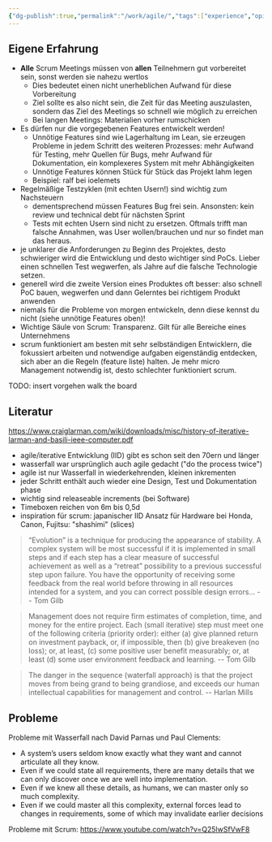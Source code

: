 ```yaml
---
{"dg-publish":true,"permalink":"/work/agile/","tags":["experience","opinion"],"created":"2024-01-18T20:16:28.049+01:00","updated":"2025-05-24T13:00:45.090+02:00"}
---
```


## Eigene Erfahrung
- **Alle** Scrum Meetings müssen von **allen** Teilnehmern gut vorbereitet sein, sonst werden sie nahezu wertlos
	- Dies bedeutet einen nicht unerheblichen Aufwand für diese Vorbereitung
	- Ziel sollte es also nicht sein, die Zeit für das Meeting auszulasten, sondern das Ziel des Meetings so schnell wie möglich zu erreichen 
	- Bei langen Meetings: Materialien vorher rumschicken 
- Es dürfen nur die vorgegebenen Features entwickelt werden!
	- Unnötige Features sind wie Lagerhaltung im Lean, sie erzeugen Probleme in jedem Schritt des weiteren Prozesses: mehr Aufwand für Testing, mehr Quellen für Bugs, mehr Aufwand für Dokumentation, ein komplexeres System mit mehr Abhängigkeiten
	- Unnötige Features können Stück für Stück das Projekt lahm legen
	- Beispiel: ralf bei ioelemets
- Regelmäßige Testzyklen (mit echten Usern!) sind wichtig zum Nachsteuern
	- dementsprechend müssen Features Bug frei sein. Ansonsten: kein review und technical debt für nächsten Sprint
	- Tests mit echten Usern sind nicht zu ersetzen. Oftmals trifft man falsche Annahmen, was User wollen/brauchen und nur so findet man das heraus.
- je unklarer die Anforderungen zu Beginn des Projektes, desto schwieriger wird die Entwicklung und desto wichtiger sind PoCs. Lieber einen schnellen Test wegwerfen, als Jahre auf die falsche Technologie setzen.
- generell wird die zweite Version eines Produktes oft besser: also schnell PoC bauen, wegwerfen und dann Gelerntes bei richtigem Produkt anwenden 
- niemals für die Probleme von morgen entwickeln, denn diese kennst du nicht (siehe unnötige Features oben)!
- Wichtige Säule von Scrum: Transparenz. Gilt für alle Bereiche eines Unternehmens 
- scrum funktioniert am besten mit sehr selbständigen Entwicklern, die fokussiert arbeiten und notwendige aufgaben eigenständig entdecken, sich aber an die Regeln (feature liste) halten. Je mehr micro Management notwendig ist, desto schlechter funktioniert scrum.

TODO: insert vorgehen walk the board

## Literatur
https://www.craiglarman.com/wiki/downloads/misc/history-of-iterative-larman-and-basili-ieee-computer.pdf
- agile/iterative Entwicklung (IID) gibt es schon seit den 70ern und länger 
- wasserfall war ursprünglich auch agile gedacht ("do the process twice")
- agile ist nur Wasserfall in wiederkehrenden, kleinen inkrementen
- jeder Schritt enthält auch wieder eine Design, Test und Dokumentation phase
- wichtig sind releaseable increments (bei Software)
- Timeboxen reichen von 6m bis 0,5d
- inspiration für scrum: japanischer IID Ansatz für Hardware bei Honda, Canon, Fujitsu: "shashimi" (slices)
> “Evolution” is a technique for producing the appearance of stability. A complex system will be most successful if it is implemented in small steps and if each step has a clear measure of successful achievement as well as a “retreat” possibility to a previous successful step upon failure. You have the opportunity of receiving some feedback from the real world before throwing in all resources intended for a system, and you can correct possible design errors…
> -- Tom Gilb

> Management does not require firm estimates of completion, time, and money for the entire project. Each (small iterative) step must meet one of the following criteria (priority order): either (a) give planned return on investment payback, or, if impossible, then (b) give breakeven (no loss); or, at least, (c) some positive user benefit measurably; or, at least (d) some user environment feedback and learning.
> -- Tom Gilb

> The danger in the sequence (waterfall approach) is that the project moves from being grand to being grandiose, and exceeds our human intellectual capabilities for management and control.
> -- Harlan Mills

## Probleme
Probleme mit Wasserfall nach David Parnas und Paul Clements:
- A system’s users seldom know exactly what they want and cannot articulate all they know.
- Even if we could state all requirements, there are many details that we can only discover once we are well into implementation.
- Even if we knew all these details, as humans, we can master only so much complexity.
- Even if we could master all this complexity, external forces lead to changes in requirements, some of which may invalidate earlier decisions

Probleme mit Scrum:
https://www.youtube.com/watch?v=Q25lwSfVwF8


